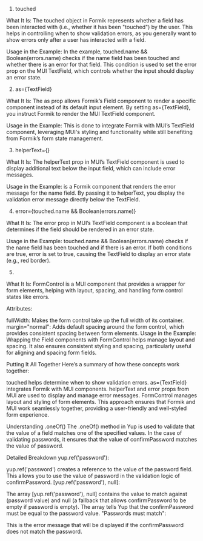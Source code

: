 1. touched

What It Is: The touched object in Formik represents whether a field has been interacted with (i.e., whether it has been "touched") by the user. This helps in controlling when to show validation errors, as you generally want to show errors only after a user has interacted with a field.

Usage in the Example: In the example, touched.name && Boolean(errors.name) checks if the name field has been touched and whether there is an error for that field. This condition is used to set the error prop on the MUI TextField, which controls whether the input should display an error state.

2. as={TextField}

What It Is: The as prop allows Formik’s Field component to render a specific component instead of its default input element. By setting as={TextField}, you instruct Formik to render the MUI TextField component.

Usage in the Example: This is done to integrate Formik with MUI’s TextField component, leveraging MUI's styling and functionality while still benefiting from Formik’s form state management.

3. helperText={<ErrorMessage name="name" />}

What It Is: The helperText prop in MUI’s TextField component is used to display additional text below the input field, which can include error messages.

Usage in the Example: <ErrorMessage name="name" /> is a Formik component that renders the error message for the name field. By passing it to helperText, you display the validation error message directly below the TextField.

4. error={touched.name && Boolean(errors.name)}

What It Is: The error prop in MUI’s TextField component is a boolean that determines if the field should be rendered in an error state.

Usage in the Example: touched.name && Boolean(errors.name) checks if the name field has been touched and if there is an error. If both conditions are true, error is set to true, causing the TextField to display an error state (e.g., red border).

5. <FormControl fullWidth margin="normal">

What It Is: FormControl is a MUI component that provides a wrapper for form elements, helping with layout, spacing, and handling form control states like errors.

Attributes:

fullWidth: Makes the form control take up the full width of its container.
margin="normal": Adds default spacing around the form control, which provides consistent spacing between form elements.
Usage in the Example: Wrapping the Field components with FormControl helps manage layout and spacing. It also ensures consistent styling and spacing, particularly useful for aligning and spacing form fields.

Putting It All Together
Here’s a summary of how these concepts work together:

touched helps determine when to show validation errors.
as={TextField} integrates Formik with MUI components.
helperText and error props from MUI are used to display and manage error messages.
FormControl manages layout and styling of form elements.
This approach ensures that Formik and MUI work seamlessly together, providing a user-friendly and well-styled form experience.

Understanding .oneOf()
The .oneOf() method in Yup is used to validate that the value of a field matches one of the specified values. In the case of validating passwords, it ensures that the value of confirmPassword matches the value of password.

Detailed Breakdown
yup.ref('password'):

yup.ref('password') creates a reference to the value of the password field. This allows you to use the value of password in the validation logic of confirmPassword.
[yup.ref('password'), null]:

The array [yup.ref('password'), null] contains the value to match against (password value) and null (a fallback that allows confirmPassword to be empty if password is empty). The array tells Yup that the confirmPassword must be equal to the password value.
"Passwords must match":

This is the error message that will be displayed if the confirmPassword does not match the password.
